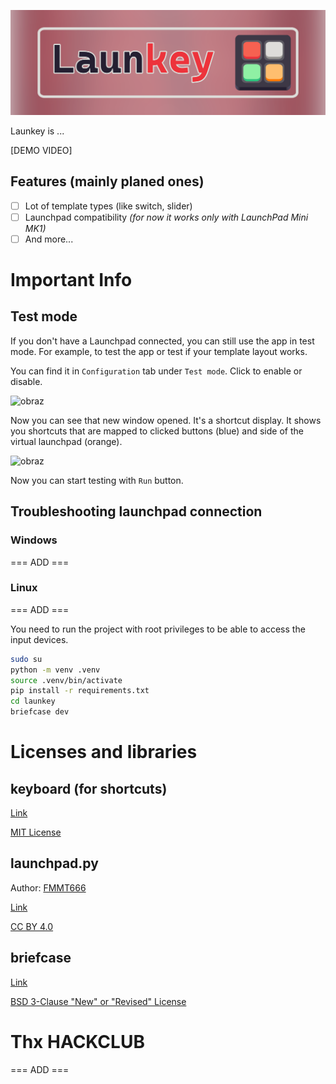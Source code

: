 ![LAUNKEY BANNER](https://raw.githubusercontent.com/Ja-Tar/Launkey/refs/heads/main/bannerSmall.png)

Launkey is ...

[DEMO VIDEO]

## Features (mainly planed ones)

- [ ] Lot of template types (like switch, slider)
- [ ] Launchpad compatibility *(for now it works only with LaunchPad Mini MK1)*
- [ ] And more...

# Important Info

## Test mode
If you don't have a Launchpad connected, you can still use the app in test mode. For example, to test the app or test if your template layout works.

You can find it in `Configuration` tab under `Test mode`. Click to enable or disable.

<img width="163" height="202" alt="obraz" src="https://github.com/user-attachments/assets/b55960fc-54f0-40fa-ba58-8add87de6ae5" />

Now you can see that new window opened. It's a shortcut display. It shows you shortcuts that are mapped to clicked buttons (blue) and side of the virtual launchpad (orange).

<img width="402" height="132" alt="obraz" src="https://github.com/user-attachments/assets/695ed428-e5dc-4708-8b2d-c70779f68b25" />

Now you can start testing with `Run` button.

## Troubleshooting launchpad connection

### Windows

=== ADD ===

### Linux

=== ADD ===

You need to run the project with root privileges to be able to access the input devices.
```bash
sudo su
python -m venv .venv
source .venv/bin/activate
pip install -r requirements.txt
cd launkey
briefcase dev
```

# Licenses and libraries

## keyboard (for shortcuts)
[Link](https://github.com/boppreh/keyboard?tab=MIT-1-ov-file)

[MIT License](https://github.com/boppreh/keyboard/blob/master/LICENSE.txt)

## launchpad.py
Author: [FMMT666](https://github.com/FMMT666)

[Link](https://github.com/FMMT666/launchpad.py)

[CC BY 4.0](https://github.com/FMMT666/launchpad.py/blob/master/LICENSE.txt)

## briefcase
[Link](https://github.com/beeware/briefcase)

[BSD 3-Clause "New" or "Revised" License](https://github.com/beeware/briefcase/blob/main/LICENSE)

# Thx HACKCLUB

=== ADD ===
